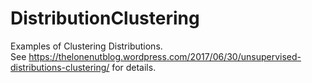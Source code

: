 # DistributionClustering
Examples of Clustering Distributions.  
See https://thelonenutblog.wordpress.com/2017/06/30/unsupervised-distributions-clustering/ for details.
